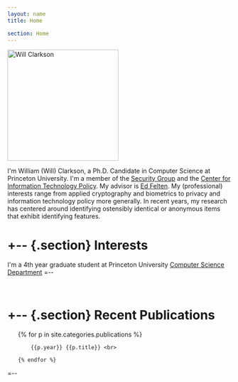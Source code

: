 ```yaml
---
layout: name
title: Home

section: Home
---
```

<img class='inset right' title='Will Clarkson' height="250" src='http://www.cs.princeton.edu/~wclarkso/images/PersonalPicture.jpg'/>


I'm William (Will) Clarkson, a Ph.D. Candidate in Computer Science at Princeton University. I'm a member of the [Security Group](http://security.cs.princeton.edu) and the [Center for Information Technology Policy](http://citp.princeton.edu). My advisor is [Ed Felten](http://cs.princeton.edu/~felten/). My (professional) interests range from applied cryptography and biometrics to privacy and information technology policy more generally. In recent years, my research has centered around identifying ostensibly identical or anonymous items that exhibit identifying features.

+--	{.section}
Interests
========
I'm a 4th year graduate student at Princeton University [Computer Science Department](http://www.cs.princeton.edu)
=--

<br>


+-- {.section}
Recent Publications
========
 <ul>
 	{% for p in site.categories.publications %}
    
    	{{p.year}} {{p.title}} <br>

	{% endfor %}
 </ul>
=--
